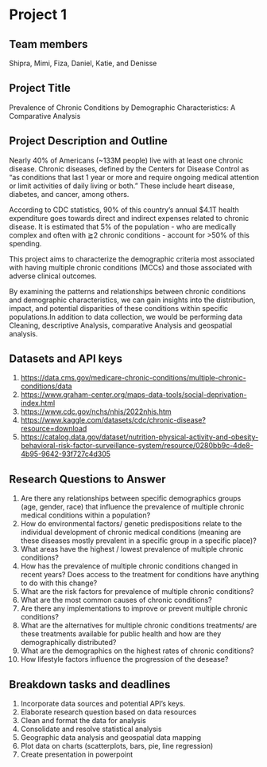 # Project 1 

## Team members 

Shipra, Mimi, Fiza, Daniel, Katie, and Denisse

## Project Title

Prevalence of Chronic Conditions by Demographic Characteristics: A Comparative Analysis

## Project Description and Outline

Nearly 40% of Americans (~133M people) live with at least one chronic disease. Chronic diseases, defined by the Centers for Disease Control as “as conditions that last 1 year or more and require ongoing medical attention or limit activities of daily living or both.” These include heart disease, diabetes, and cancer, among others.

According to CDC statistics, 90% of this country’s annual $4.1T health expenditure goes towards direct and indirect expenses related to chronic disease. It is estimated that 5% of the population - who are medically complex and often with  ≧2 chronic conditions - account for >50% of this spending.

This project aims to characterize the demographic criteria most associated with having multiple chronic conditions (MCCs) and those associated with adverse clinical outcomes.

By examining the patterns and relationships between chronic conditions and demographic characteristics, we can gain insights into the distribution, impact, and potential disparities of these conditions within specific populations.In addition to data collection, we would be performing data Cleaning, descriptive Analysis, comparative Analysis and geospatial analysis. 

## Datasets and API keys

1. https://data.cms.gov/medicare-chronic-conditions/multiple-chronic-conditions/data
2. https://www.graham-center.org/maps-data-tools/social-deprivation-index.html
3. https://www.cdc.gov/nchs/nhis/2022nhis.htm
4. https://www.kaggle.com/datasets/cdc/chronic-disease?resource=download
5. https://catalog.data.gov/dataset/nutrition-physical-activity-and-obesity-behavioral-risk-factor-surveillance-system/resource/0280bb9c-4de8-4b95-9642-93f727c4d305

## Research Questions to Answer

1. Are there any relationships between specific demographics groups (age, gender, race) that influence the prevalence of multiple chronic medical conditions within a population? 
2. How do environmental factors/ genetic predispositions relate to the individual development of chronic medical conditions (meaning are these diseases mostly prevalent in a specific group in a specific place)?
3. What areas have the highest / lowest prevalence of multiple chronic conditions?
4. How has the prevalence of multiple chronic conditions changed in recent years? Does access to the treatment for conditions have anything to do with this change?
5. What are the risk factors for prevalence of multiple chronic conditions?
6. What are the most common causes of chronic conditions?
7. Are there any implementations to improve or prevent multiple chronic conditions?
8. What are the alternatives for multiple chronic conditions treatments/ are these treatments available for public health and how are they demographically distributed?
9. What are the demographics on the highest rates of chronic conditions? 
10. How lifestyle factors influence the progression of the desease?

## Breakdown tasks and deadlines
1. Incorporate data sources and potential API’s keys.
2. Elaborate research question based on data resources
3. Clean and format the data for analysis 
4. Consolidate and resolve statistical analysis
5. Geographic data analysis and geospatial data mapping 
6. Plot data on charts (scatterplots, bars, pie, line regression)
6. Create presentation in powerpoint


